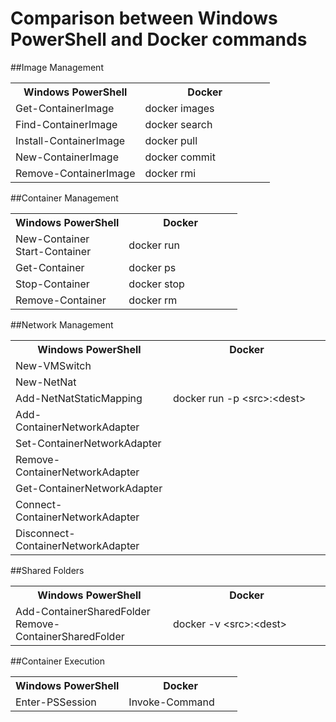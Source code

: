 # Comparison between Windows PowerShell and Docker commands


##Image Management
<table width='80%'>
<tr> <th width='50%'> Windows PowerShell </th> <th width='50%'> Docker </th> </tr>
<tr> <td> Get-ContainerImage <td> docker images </tr>
<tr> <td> Find-ContainerImage <td> docker search </tr>
<tr> <td> Install-ContainerImage <td> docker pull </tr>
<tr> <td> New-ContainerImage <td> docker commit </tr>
<tr> <td> Remove-ContainerImage <td> docker rmi </tr>
</table>


##Container Management
<table width='80%'>
<tr> <th width='50%'> Windows PowerShell </th> <th width='50%'> Docker </th> </tr>
<tr> <td> New-Container	<br /> Start-Container <td> docker run </tr>
<tr> <td> Get-Container	<td> docker ps </tr>
<tr> <td> Stop-Container <td> docker stop </tr>
<tr> <td> Remove-Container <td> docker rm </tr>
</table>
		

##Network Management
<table width='80%'>
<tr> <th width='50%'> Windows PowerShell </th> <th width='50%'> Docker </th> </tr>
<tr> <td> New-VMSwitch </tr>
<tr> <td> New-NetNat </tr>	
<tr> <td> Add-NetNatStaticMapping <td> docker run -p &lt;src&gt;:&lt;dest&gt; </tr>
<tr> <td> Add-ContainerNetworkAdapter </tr>	
<tr> <td> Set-ContainerNetworkAdapter	</tr>
<tr> <td> Remove-ContainerNetworkAdapter </tr>
<tr> <td> Get-ContainerNetworkAdapter	</tr>
<tr> <td> Connect-ContainerNetworkAdapter	</tr>
<tr> <td> Disconnect-ContainerNetworkAdapter </tr>
</table>


##Shared Folders
<table width='80%'>
<tr> <th width='50%'> Windows PowerShell </th> <th width='50%'> Docker </th> </tr>
<tr> <td> Add-ContainerSharedFolder <br /> Remove-ContainerSharedFolder <td> docker -v &lt;src&gt;:&lt;dest&gt; </tr>
</table>


##Container Execution		
<table width='80%'>
<tr> <th width='50%'> Windows PowerShell </th> <th width='50%'> Docker </th> </tr>
<tr> <td> Enter-PSSession <td> Invoke-Command </tr>
</table>